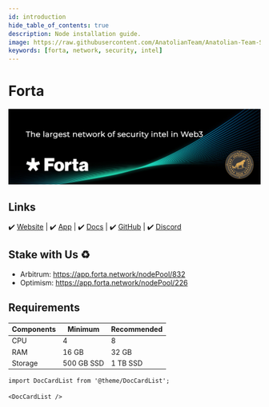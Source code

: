 ```yaml
---
id: introduction
hide_table_of_contents: true
description: Node installation guide.
image: https://raw.githubusercontent.com/AnatolianTeam/Anatolian-Team-Services/main/docs/Mainnet/Forta/img/Forta-Service-Cover.jpg
keywords: [forta, network, security, intel]
---
```

# Forta

![Forta](./img/Forta-Service.jpg)

## Links
 ✔️ [Website](https://www.forta.org/) |
 ✔️ [App](https://app.forta.network/) |
 ✔️ [Docs](https://docs.forta.network/) |
 ✔️ [GitHub](https://github.com/forta-network) |
 ✔️ [Discord](https://discord.gg/nbPQXRepWV)

## Stake with Us ♻️
* Arbitrum: https://app.forta.network/nodePool/832
* Optimism: https://app.forta.network/nodePool/226

## Requirements

| Components | Minimum | **Recommended** |
| ------------ | ------------ | ------------ |
| CPU |	4 | 8 |
| RAM	| 16 GB | 32 GB |
| Storage	| 500 GB SSD | 1 TB SSD | 

```mdx-code-block
import DocCardList from '@theme/DocCardList';

<DocCardList />
```
